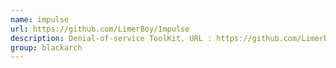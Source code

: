 ```yaml
---
name: impulse
url: https://github.com/LimerBoy/Impulse
description: Denial-of-service ToolKit. URL : https://github.com/LimerBoy/Impulse Groups : blackarch blackarch-dos blackarch-spoof
group: blackarch
---
```

